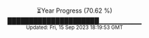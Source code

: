 <p align="center">
⏳Year Progress (70.62 %) <br>
█████████████████████▁▁▁▁▁▁▁▁▁ <br>
<sub>Updated: Fri, 15 Sep 2023 18:19:53 GMT</sub>
</p>

